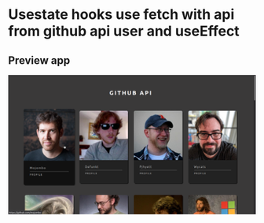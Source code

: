 # Usestate hooks use fetch with api from github api user and useEffect

## Preview app
![useEffect project](/image/useEffect_project.png "This is a sample image.")



